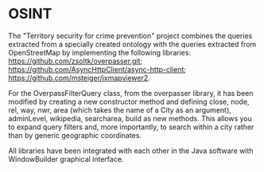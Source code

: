 # OSINT
The "Territory security for crime prevention" project combines the queries extracted from a specially created ontology with the queries extracted from OpenStreetMap by implementing the following libraries:
https://github.com/zsoltk/overpasser.git;
https://github.com/AsyncHttpClient/async-http-client;
https://github.com/msteiger/jxmapviewer2.

For the OverpassFilterQuery class, from the overpasser library, it has been modified by creating a new constructor method and defining close, node, rel, way, nwr, area (which takes the name of a City as an argument), adminLevel, wikipedia, searcharea, build as new methods. This allows you to expand query filters and, more importantly, to search within a city rather than by generic geographic coordinates.

All libraries have been integrated with each other in the Java software with WindowBuilder graphical interface.
